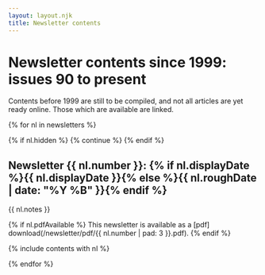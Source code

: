 ```yaml
---
layout: layout.njk
title: Newsletter contents
---
```


# Newsletter contents since 1999: issues 90 to present

Contents before 1999 are still to be compiled,
and not all articles are yet ready online.
Those which are available are linked.

<nav class="newsletter-contents">

{% for nl in newsletters %}

{% if nl.hidden %}
{% continue %}
{% endif %}

<section id="newsletter-{{ nl.number }}">
	<a name="{{ nl.number }}"></a> <!-- anchor tag so that can link directly to an edition from elsewhere on site -->

## <span class="newsletter-number">Newsletter {{ nl.number }}:</span> {% if nl.displayDate %}{{ nl.displayDate }}{% else %}{{ nl.roughDate | date: "%Y %B" }}{% endif %}

{{ nl.notes }}

{% if nl.pdfAvailable %}
This newsletter is available as a [pdf] download(/newsletter/pdf/{{ nl.number | pad: 3 }}.pdf).
{% endif %}

{% include contents with nl %}

</section>

{% endfor %}

</nav>
